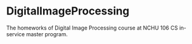 # DigitalImageProcessing
The homeworks of Digital Image Processing course at NCHU 106 CS in-service master program.
